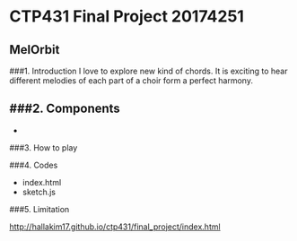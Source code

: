 # CTP431 Final Project 20174251
## MelOrbit

###1. Introduction
I love to explore new kind of chords. It is exciting to hear different melodies of each part of a choir form a perfect harmony. 

###2. Components
- 
-

###3. How to play



###4. Codes
- index.html
- sketch.js

###5. Limitation

<http://hallakim17.github.io/ctp431/final_project/index.html>
